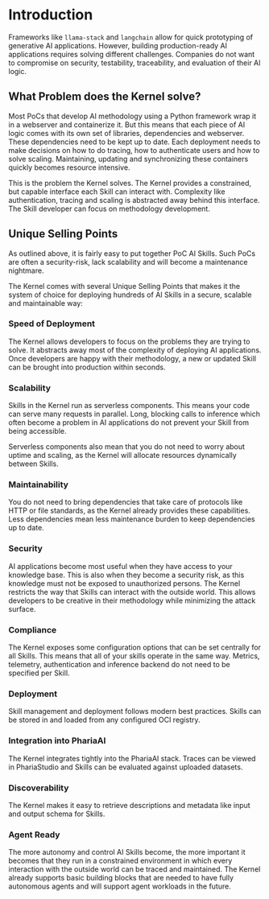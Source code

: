 # Introduction

Frameworks like `llama-stack` and `langchain` allow for quick prototyping of generative AI applications. However, building production-ready AI applications requires solving different challenges. Companies do not want to compromise on security, testability, traceability, and evaluation of their AI logic.

## What Problem does the Kernel solve?

Most PoCs that develop AI methodology using a Python framework wrap it in a webserver and containerize it. But this means that each piece of AI logic comes with its own set of libraries, dependencies and webserver. These dependencies need to be kept up to date. Each deployment needs to make decisions on how to do tracing, how to authenticate users and how to solve scaling. Maintaining, updating and synchronizing these containers quickly becomes resource intensive.

This is the problem the Kernel solves. The Kernel provides a constrained, but capable interface each Skill can interact with.
Complexity like authentication, tracing and scaling is abstracted away behind this interface. The Skill developer can focus on methodology development.

## Unique Selling Points

As outlined above, it is fairly easy to put together PoC AI Skills. Such PoCs are often a security-risk, lack scalability and will become a maintenance nightmare.

The Kernel comes with several Unique Selling Points that makes it the system of choice for deploying hundreds of AI Skills in a secure, scalable and maintainable way:

### Speed of Deployment

The Kernel allows developers to focus on the problems they are trying to solve. It abstracts away most of the complexity of deploying AI applications.
Once developers are happy with their methodology, a new or updated Skill can be brought into production within seconds.

### Scalability

Skills in the Kernel run as serverless components. This means your code can serve many requests in parallel. Long, blocking calls to inference which often
become a problem in AI applications do not prevent your Skill from being accessible.

Serverless components also mean that you do not need to worry about uptime and scaling, as the Kernel will allocate resources dynamically between Skills.

### Maintainability

You do not need to bring dependencies that take care of protocols like HTTP or file standards, as the Kernel already provides these capabilities.
Less dependencies mean less maintenance burden to keep dependencies up to date.

### Security

AI applications become most useful when they have access to your knowledge base.
This is also when they become a security risk, as this knowledge must not be exposed to unauthorized persons.
The Kernel restricts the way that Skills can interact with the outside world.
This allows developers to be creative in their methodology while minimizing the attack surface.

### Compliance

The Kernel exposes some configuration options that can be set centrally for all Skills.
This means that all of your skills operate in the same way.
Metrics, telemetry, authentication and inference backend do not need to be specified per Skill.

### Deployment

Skill management and deployment follows modern best practices. Skills can be stored in and loaded from any configured OCI registry.

### Integration into PhariaAI

The Kernel integrates tightly into the PhariaAI stack. Traces can be viewed in PhariaStudio and Skills can be evaluated against uploaded datasets.

### Discoverability

The Kernel makes it easy to retrieve descriptions and metadata like input and output schema for Skills.

### Agent Ready

The more autonomy and control AI Skills become, the more important it becomes that they run in a constrained environment in which every interaction
with the outside world can be traced and maintained. The Kernel already supports basic building blocks that are needed to have fully autonomous agents
and will support agent workloads in the future.
